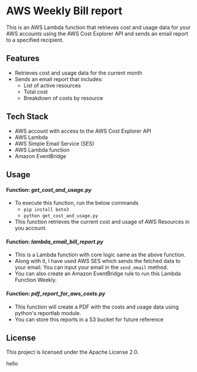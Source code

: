 # AWS Weekly Bill report

This is an AWS Lambda function that retrieves cost and usage data for your AWS accounts using the AWS Cost Explorer API and sends an email report to a specified recipient.

## Features

- Retrieves cost and usage data for the current month
- Sends an email report that includes:
  - List of active resources
  - Total cost
  - Breakdown of costs by resource

## Tech Stack

- AWS account with access to the AWS Cost Explorer API
- AWS Lambda
- AWS Simple Email Service (SES)
- AWS Lambda function
- Amazon EventBridge

## Usage

#### Function: _get_cost_and_usage.py_
- To execute this function, run the below commands
  - `pip install boto3`
  - `python get_cost_and_usage.py`
- This function retrieves the current cost and usage of AWS Resources in you account.

#### Function: _lambda_email_bill_report.py_
- This is a Lambda function with core logic same as the above function. 
- Along with it, I have used AWS SES which sends the fetched data to your email. You can input your email in the `send_email` method.
- You can also create an Amazon EventBridge rule to run this Lambda Function Weekly.

#### Function: _pdf_report_for_aws_costs.py_
- This function will create a PDF with the costs and usage data using python's reportlab module.
- You can store this reports in a S3 bucket for future reference


## License

This project is licensed under the Apache License 2.0.

hello
